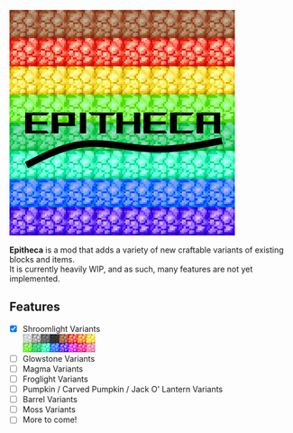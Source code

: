 ![Epitheca](./src/main/resources/assets/epitheca/icon_lg.png)  

**Epitheca** is a mod that adds a variety of new craftable variants of existing blocks and items.  
It is currently heavily WIP, and as such, many features are not yet implemented.  

## Features  
- [x] Shroomlight Variants  
![Shroomlight Variants](./src/main/resources/assets/epitheca/shroomlights_8x2.png)
- [ ] Glowstone Variants
- [ ] Magma Variants
- [ ] Froglight Variants
- [ ] Pumpkin / Carved Pumpkin / Jack O' Lantern Variants
- [ ] Barrel Variants
- [ ] Moss Variants  
- [ ] More to come!